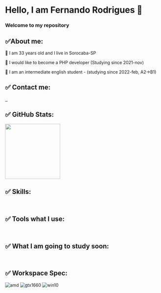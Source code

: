 # Hello, I am Fernando Rodrigues 👋

### Welcome to my repository

## ✅About me:

🔵 I am 33 years old and I live in Sorocaba-SP 

🔵 I would like to become a PHP developer (Studying since 2021-nov)

🔵 I am an intermediate english student - (studying since 2022-feb, A2->B1)

## ✅ Contact me:

<a href="https://wa.me/5515988119308"><!-- WhatsApp contact -->
    <img src="https://img.shields.io/badge/WhatsApp-25D366?style=for-the-badge&logo=WhatsApp&logoColor=white" alt="">
</a>
<a href="mailto:fernando_tecti@hotmail.com"><!-- E-mail contact -->
    <img src="https://img.shields.io/badge/Email-005FF9?style=for-the-badge&logo=Mail.ru&logoColor=white"
    alt="">
</a>
<a href="https://www.linkedin.com/in/fernando-de-lima-rodrigues-5a86b5164/"><!-- Linkedin contact -->
    <img src="https://img.shields.io/badge/Linkedin-0A66C2?style=for-the-badge&logo=LinkedIn&logoColor=white"
    alt="">
</a>

## ✅ GitHub Stats:

<img height="180em" src="https://github-readme-stats.vercel.app/api/top-langs/?username=fernando-fix&layout=compact&langs_count=7&theme=dracula"/>

## ✅ Skills:

<img src="https://img.shields.io/badge/HTML5-E34F26?style=for-the-badge&logo=HTML5&logoColor=white"
alt="">
<img src="https://img.shields.io/badge/CSS3-1572B6?style=for-the-badge&logo=CSS3&logoColor=white"
alt="">
<img src="https://img.shields.io/badge/JavaScript-F7DF1E?style=for-the-badge&logo=JavaScript&logoColor=black"
alt="">
<img src="https://img.shields.io/badge/MySQL-4479A1?style=for-the-badge&logo=MySQL&logoColor=white"
alt="">
<img src="https://img.shields.io/badge/MariaDB-003545?style=for-the-badge&logo=MariaDB&logoColor=white"
alt="">
<img src="https://img.shields.io/badge/PHP-777BB4?style=for-the-badge&logo=PHP&logoColor=white"
alt="">

## ✅ Tools what I use:

<img src="https://img.shields.io/badge/GIT-F05032?style=for-the-badge&logo=GIT&logoColor=white"
alt="">
<img src="https://img.shields.io/badge/GitHub-181717?style=for-the-badge&logo=GitHub&logoColor=white"
alt="">

## ✅ What I am going to study soon:

<img src="https://img.shields.io/badge/Laravel-FF2D20?style=for-the-badge&logo=Laravel&logoColor=white"
alt="">
<img src="https://img.shields.io/badge/node.js-339933?style=for-the-badge&logo=node.js&logoColor=white"
alt="">

## ✅ Workspace Spec:

<img alt="amd" src="https://img.shields.io/badge/AMD-Ryzen_7_3700X-ED1C24?style=for-the-badge&logo=amd&logoColor=white">
<img alt="gtx1660" src="https://img.shields.io/badge/AMD-RX590_8GB-ED1C24?style=for-the-badge&logo=AMD&logoColor=white">
<img alt="win10" src="https://img.shields.io/badge/SO-Windows 10-0078D6?style=for-the-badge&logo=windows&logoColor=white">
